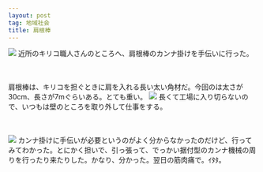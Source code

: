 ```yaml
---
layout: post
tag: 地域社会
title: 肩根棒
---
```


<a href="http://www.flickr.com/photos/29905208@N05/7173581004/in/photostream" target="_blank"><img src="http://farm9.staticflickr.com/8005/7173581004_2c17d013fe.jpg"></a>
近所のキリコ職人さんのところへ、肩根棒のカンナ掛けを手伝いに行った。

　

肩根棒は、キリコを担ぐときに肩を入れる長い太い角材だ。今回のは太さが30cm、長さが7mぐらいある。とても重い。
<a href="http://www.flickr.com/photos/29905208@N05/7173587834/in/photostream" target="_blank"><img src="http://farm8.staticflickr.com/7071/7173587834_62e1421357.jpg"></a>
長くて工場に入り切らないので、いつもは壁のところを取り外して仕事をする。

　

<a href="http://www.flickr.com/photos/29905208@N05/7173584740/in/photostream" target="_blank"><img src="http://farm8.staticflickr.com/7082/7173584740_19dbb96365.jpg"></a>
カンナ掛けに手伝いが必要というのがよく分からなかったのだけど、行ってみてわかった。とにかく担いで、引っ張って、でっかい据付型のカンナ機械の周りを行ったり来たりした。かなり、分かった。翌日の筋肉痛で。ｲﾀﾀ。



　